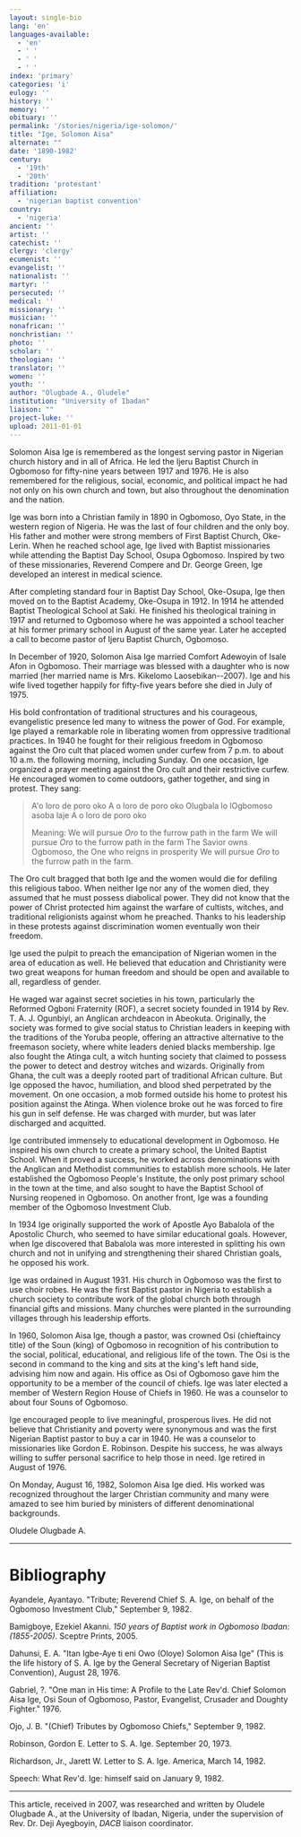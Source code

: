 ```yaml
---
layout: single-bio
lang: 'en'
languages-available:
  - 'en'
  - ' '
  - ' '
  - ' '
index: 'primary'
categories: 'i'
eulogy: ''
history: ''
memory: ''
obituary: ''
permalink: '/stories/nigeria/ige-solomon/'
title: "Ige, Solomon Aisa"
alternate: ""
date: '1890-1982'
century:
  - '19th'
  - '20th'
tradition: 'protestant'
affiliation:
  - 'nigerian baptist convention'
country:
  - 'nigeria'
ancient: ''
artist: ''
catechist: ''
clergy: 'clergy'
ecumenist: ''
evangelist: ''
nationalist: ''
martyr: ''
persecuted: ''
medical: ''
missionary: ''
musician: ''
nonafrican: ''
nonchristian: ''
photo: ''
scholar: ''
theologian: ''
translator: ''
women: ''
youth: ''
author: "Olugbade A., Oludele"
institution: "University of Ibadan"
liaison: ""
project-luke: ''
upload: 2011-01-01
---
```




Solomon Aisa Ige is remembered as the longest serving pastor in Nigerian church history and in all of Africa.  He led the Ijeru Baptist Church in Ogbomoso for fifty-nine years between 1917 and 1976.  He is also remembered for the religious, social, economic, and political impact he had not only on his own church and town, but also throughout the denomination and the nation.

Ige was born into a Christian family in 1890 in Ogbomoso, Oyo State, in the western region of Nigeria. He was the last of four children and the only boy. His father and mother were strong members of First Baptist Church, Oke-Lerin. When he reached school age, Ige lived with Baptist missionaries while attending the Baptist Day School, Osupa Ogbomoso. Inspired by two of these missionaries, Reverend Compere and Dr. George Green, Ige developed an interest in medical science.

After completing standard four in Baptist Day School, Oke-Osupa, Ige then moved on to the Baptist Academy, Oke-Osupa in 1912.  In 1914 he attended Baptist Theological School at Saki. He finished his theological training in 1917 and returned to Ogbomoso  where he was appointed a school teacher at his former primary school in August of the same year. Later he accepted a call to become pastor of Ijeru Baptist Church, Ogbomoso.

In December of 1920, Solomon Aisa Ige married Comfort Adewoyin of Isale Afon in Ogbomoso. Their marriage was blessed with a daughter who is now married (her married name is Mrs. Kikelomo Laosebikan--2007). Ige and his wife lived together happily for fifty-five years before she died in July of 1975.

His bold confrontation of traditional structures and his courageous, evangelistic presence led many to witness the power of God. For example, Ige played a remarkable role in liberating women from oppressive traditional practices.  In 1940 he fought for their religious freedom in Ogbomoso against the Oro cult that placed women under curfew from 7 p.m. to about 10 a.m. the following morning, including Sunday. On one occasion, Ige organized a prayer meeting against the Oro cult and their restrictive curfew. He encouraged women to come outdoors, gather together, and sing in protest. They sang:

> A'o loro de poro oko
> A o loro de poro oko
> Olugbala lo lOgbomoso asoba laje
> A o loro de poro oko
>
> Meaning:
> We will pursue *Oro* to the furrow path in the farm
> We will pursue *Oro* to the furrow path in the farm
> The Savior owns Ogbomoso, the One who reigns in prosperity
> We will pursue *Oro* to the furrow path in the farm.

The Oro cult bragged that both Ige and the women would die for defiling this religious taboo. When neither Ige nor any of the women died, they assumed that he must possess  diabolical power. They did not know that the power of Christ protected him against the warfare of cultists, witches, and traditional religionists against whom he preached. Thanks to his leadership in these protests against discrimination women eventually won their freedom.

Ige used the pulpit to preach the emancipation of Nigerian women in the area of education as well.  He believed that education and Christianity were two great weapons for human freedom and should be open and available to all, regardless of gender.

He waged war against secret societies in his town, particularly the Reformed Ogboni Fraternity (ROF), a secret society founded in 1914 by Rev. T. A. J. Ogunbiyi, an Anglican archdeacon in Abeokuta.  Originally, the society was formed to give social status to Christian leaders in keeping with the traditions of the Yoruba people, offering an attractive alternative to the freemason society, where white leaders denied blacks membership. Ige also fought the Atinga cult, a witch hunting society that claimed to possess the power to detect and destroy witches and wizards. Originally from Ghana, the cult was a deeply rooted part of traditional African culture. But Ige opposed the havoc, humiliation, and blood shed perpetrated by the movement. On one occasion, a mob formed outside his home to protest his position against the Atinga. When violence broke out he was forced to fire his gun in self defense. He was charged with murder, but was later discharged and acquitted.

Ige contributed immensely to educational development in Ogbomoso. He inspired his own church to create a primary school, the United Baptist School.  When it proved a success, he worked across denominations with the Anglican and Methodist communities to establish more schools. He later established the Ogbomoso People's Institute, the only post primary school in the town at the time, and also sought to have the Baptist School of Nursing reopened in Ogbomoso. On another front, Ige was a founding member of the Ogbomoso Investment Club.

In 1934 Ige originally supported the work of Apostle Ayo Babalola of the Apostolic Church, who seemed to have similar educational goals.  However, when Ige discovered that Babalola was more interested in splitting his own church and not in unifying and strengthening their shared Christian goals, he opposed his work.

Ige was ordained in August 1931.  His church in Ogbomoso was the first to use choir robes. He was the first Baptist pastor in Nigeria to establish a church society to contribute work of the global church both through financial gifts and missions. Many churches were planted in the surrounding villages through his leadership efforts.

In 1960, Solomon Aisa Ige, though a pastor, was crowned Osi (chieftaincy title) of the Soun (king) of Ogbomoso in recognition of his contribution to the social, political, educational, and religious life of the town. The Osi is the second in command to the king and sits at the king's left hand side, advising him now and again.  His office as Osi of Ogbomoso gave him the opportunity to be a member of the council of chiefs. Ige was later elected a member of Western Region House of Chiefs in 1960. He was a counselor to about four Souns of Ogbomoso.

Ige encouraged people to live meaningful, prosperous lives.  He did not believe that Christianity and poverty were synonymous and was the first Nigerian Baptist pastor to buy a car in 1940. He was a counselor to missionaries like Gordon E. Robinson. Despite his success, he was always willing to suffer personal sacrifice to help those in need. Ige retired in August of 1976.

On Monday, August 16, 1982, Solomon Aisa Ige died. His worked was recognized throughout the larger Christian community and many were amazed to see him buried by ministers of different denominational backgrounds.

Oludele Olugbade A.

---

# Bibliography

Ayandele, Ayantayo. "Tribute; Reverend Chief S. A. Ige, on behalf of the Ogbomoso Investment Club," September 9, 1982.

Bamigboye, Ezekiel Akanni. *150 years of Baptist work in Ogbomoso Ibadan: (1855-2005)*. Sceptre Prints, 2005.

Dahunsi, E. A. "Itan Igbe-Aye ti eni Owo (Oloye) Solomon Aisa Ige" (This is the life history of S. A. Ige by the General Secretary of Nigerian Baptist Convention), August 28, 1976.

Gabriel, ?. "One man in His time: A Profile to the Late Rev'd. Chief Solomon Aisa Ige, Osi Soun of Ogbomoso, Pastor, Evangelist, Crusader and Doughty Fighter." 1976.

Ojo, J. B. "(Chief) Tributes by Ogbomoso Chiefs," September 9, 1982.

Robinson, Gordon E.  Letter to S. A. Ige. September 20, 1973.

Richardson, Jr., Jarett W.  Letter to S. A. Ige. America, March 14, 1982.

Speech: What Rev'd. Ige: himself said on January 9, 1982.

---

This article, received in 2007, was researched and written by Oludele Olugbade A., at the University of Ibadan, Nigeria, under the supervision of Rev. Dr. Deji Ayegboyin, *DACB* liaison coordinator.
